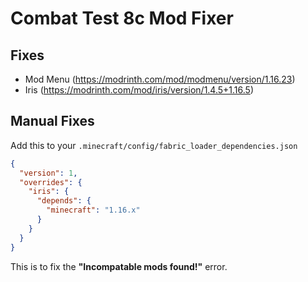 # Combat Test 8c Mod Fixer

## Fixes

- Mod Menu (<https://modrinth.com/mod/modmenu/version/1.16.23>)
- Iris (<https://modrinth.com/mod/iris/version/1.4.5+1.16.5>)

## Manual Fixes

Add this to your `.minecraft/config/fabric_loader_dependencies.json`

```json
{
  "version": 1,
  "overrides": {
    "iris": {
      "depends": {
        "minecraft": "1.16.x"
      }
    }
  }
}
```

This is to fix the **"Incompatable mods found!"** error.

